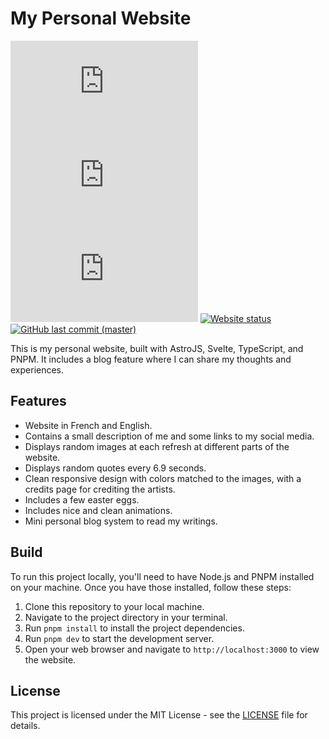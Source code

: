 # My Personal Website

[![GitHub repo size](https://img.shields.io/github/repo-size/herisdia/herisdia.me?style=for-the-badge&color=b69bc9)](https://github.com/herisdia/herisdia.me)
[![GitHub stars](https://img.shields.io/github/stars/herisdia/herisdia.me?style=for-the-badge&color=b69bc9)](https://github.com/herisdia/herisdia.me)
[![GitHub forks](https://img.shields.io/github/forks/herisdia/herisdia.me?style=for-the-badge&color=b69bc9)](https://github.com/herisdia/herisdia.me)
[![Website status](https://img.shields.io/website?style=for-the-badge&color=b69bc9&up_message=online&url=https%3A%2F%2Fherisdia.me)](https://herisdia.me)
[![GitHub last commit (master)](https://img.shields.io/github/last-commit/herisdia/herisdia.me/master?style=for-the-badge&color=b69bc9)](https://github.com/herisdia/herisdia.me/commits/master)

This is my personal website, built with AstroJS, Svelte, TypeScript, and PNPM. It includes a blog feature where I can share my thoughts and experiences.

## Features

- Website in French and English.
- Contains a small description of me and some links to my social media.
- Displays random images at each refresh at different parts of the website.
- Displays random quotes every 6.9 seconds.
- Clean responsive design with colors matched to the images, with a credits page for crediting the artists.
- Includes a few easter eggs.
- Includes nice and clean animations.
- Mini personal blog system to read my writings.

## Build

To run this project locally, you'll need to have Node.js and PNPM installed on your machine. Once you have those installed, follow these steps:

1. Clone this repository to your local machine.
2. Navigate to the project directory in your terminal.
3. Run `pnpm install` to install the project dependencies.
4. Run `pnpm dev` to start the development server.
5. Open your web browser and navigate to `http://localhost:3000` to view the website.

## License

This project is licensed under the MIT License - see the [LICENSE](LICENSE) file for details.
